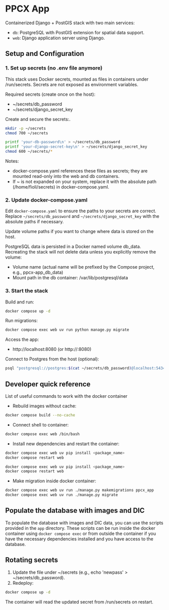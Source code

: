 # PPCX App

Containerized Django + PostGIS stack with two main services:
- `db`: PostgreSQL with PostGIS extension for spatial data support.
- `web`: Django application server using Django.

## Setup and Configuration


### 1. Set up secrets (no .env file anymore)

This stack uses Docker secrets, mounted as files in containers under /run/secrets. Secrets are not exposed as environment variables.

Required secrets (create once on the host):
- ~/secrets/db_password
- ~/secrets/django_secret_key

Create and secure the secrets:.

```bash
mkdir -p ~/secrets
chmod 700 ~/secrets

printf 'your-db-password\n' > ~/secrets/db_password
printf 'your-django-secret-key\n' > ~/secrets/django_secret_key
chmod 600 ~/secrets/*
```

Notes:
- docker-compose.yaml references these files as secrets; they are mounted read-only into the web and db containers.
- If ~ is not expanded on your system, replace it with the absolute path (/home/fioli/secrets) in docker-compose.yaml.

### 2. Update docker-compose.yaml

Edit `docker-compose.yaml` to ensure the paths to your secrets are correct. Replace `~/secrets/db_password` and `~/secrets/django_secret_key` with the absolute paths if necessary.

Update volume paths if you want to change where data is stored on the host.

PostgreSQL data is persisted in a Docker named volume db_data. Recreating the stack will not delete data unless you explicitly remove the volume: 
  - Volume name (actual name will be prefixed by the Compose project, e.g., ppcx-app_db_data)
  - Mount path in the db container: /var/lib/postgresql/data

### 3. Start the stack

Build and run:
```bash
docker compose up -d
```

Run migrations:
```bash
docker compose exec web uv run python manage.py migrate
```

Access the app:
- http://localhost:8080 (or http://<your-server-ip>:8080)

Connect to Postgres from the host (optional):
```bash
psql "postgresql://postgres:$(cat ~/secrets/db_password)@localhost:5434/planpincieux"
```

## Developer quick reference

List of useful commands to work with the docker container

- Rebuild images without cache:
```bash
docker compose build --no-cache
```

- Connect shell to container:
```bash
docker compose exec web /bin/bash
```

- Install new dependencies and restart the container:

```bash
docker compose exec web uv pip install <package_name>
docker compose restart web
```

```bash
docker compose exec web uv pip install <package_name>
docker compose restart web
```

- Make migration inside docker container: 

```bash
docker compose exec web uv run ./manage.py makemigrations ppcx_app
docker compose exec web uv run ./manage.py migrate
```

## Populate the database with images and DIC

To populate the database with images and DIC data, you can use the scripts provided in the `app` directory.
These scripts can be run inside the docker container using `docker compose exec` or from outside the container if you have the necessary dependencies installed and you have access to the database.



## Rotating secrets

1) Update the file under ~/secrets (e.g., echo 'newpass' > ~/secrets/db_password).
2) Redeploy:
```bash
docker compose up -d
```
The container will read the updated secret from /run/secrets on restart.